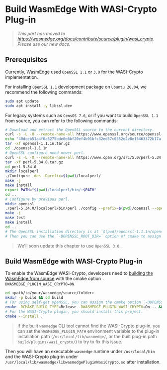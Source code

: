 # Build WasmEdge With WASI-Crypto Plug-in

> *This part has moved to <https://wasmedge.org/docs/contribute/source/plugin/wasi_crypto>. Please use our new docs.*

## Prerequisites

Currently, WasmEdge used `OpenSSL 1.1` or `3.0` for the WASI-Crypto implementation.

For installing `OpenSSL 1.1` development package on `Ubuntu 20.04`, we recommend the following commands:

```bash
sudo apt update
sudo apt install -y libssl-dev
```

For legacy systems such as `CensOS 7.6`, or if you want to build `OpenSSL 1.1` from source, you can refer to the following commands:

```bash
# Download and extract the OpenSSL source to the current directory.
curl -s -L -O --remote-name-all https://www.openssl.org/source/openssl-1.1.1n.tar.gz
echo "40dceb51a4f6a5275bde0e6bf20ef4b91bfc32ed57c0552e2e8e15463372b17a openssl-1.1.1n.tar.gz" | sha256sum -c
tar -xf openssl-1.1.1n.tar.gz
cd ./openssl-1.1.1n
# OpenSSL configure need newer perl.
curl -s -L -O --remote-name-all https://www.cpan.org/src/5.0/perl-5.34.0.tar.gz
tar -xf perl-5.34.0.tar.gz
cd perl-5.34.0
mkdir localperl
./Configure -des -Dprefix=$(pwd)/localperl/
make -j
make install
export PATH="$(pwd)/localperl/bin/:$PATH"
cd ..
# Configure by previous perl.
mkdir openssl
./perl-5.34.0/localperl/bin/perl ./config --prefix=$(pwd)/openssl --openssldir=$(pwd)/openssl
make -j
make test
make install
cd ..
# The OpenSSL installation directory is at `$(pwd)/openssl-1.1.1n/openssl`.
# Then you can use the `-DOPENSSL_ROOT_DIR=` option of cmake to assign the directory.
```

> We'll soon update this chapter to use `OpenSSL 3.0`.

## Build WasmEdge with WASI-Crypto Plug-in

To enable the WasmEdge WASI-Crypto, developers need to [building the WasmEdge from source](linux.md) with the cmake option `-DWASMEDGE_PLUGIN_WASI_CRYPTO=ON`.

```bash
cd <path/to/your/wasmedge/source/folder>
mkdir -p build && cd build
# For using self-get OpenSSL, you can assign the cmake option `-DOPENSSL_ROOT_DIR=<path/to/openssl>`.
cmake -DCMAKE_BUILD_TYPE=Release -DWASMEDGE_PLUGIN_WASI_CRYPTO=On .. && make -j
# For the WASI-Crypto plugin, you should install this project.
cmake --install .
```

> If the built `wasmedge` CLI tool cannot find the WASI-Crypto plug-in, you can set the `WASMEDGE_PLUGIN_PATH` environment variable to the plug-in installation path (`/usr/local/lib/wasmedge/`, or the built plug-in path `build/plugins/wasi_crypto/`) to try to fix this issue.

Then you will have an executable `wasmedge` runtime under `/usr/local/bin` and the WASI-Crypto plug-in under `/usr/local/lib/wasmedge/libwasmedgePluginWasiCrypto.so` after installation.
